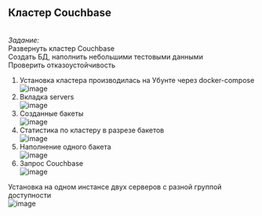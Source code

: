 <h2><strong>Кластер Couchbase</strong></h2><br>
<i>Задание:</i><br>
Развернуть кластер Couchbase<br>
Создать БД, наполнить небольшими тестовыми данными<br>
Проверить отказоустойчивость<br>

1. Установка кластера производилась на Убунте через docker-compose<br>
![image](https://user-images.githubusercontent.com/94684347/204106346-ca9249ff-b1e9-4ce9-85d4-d4eac01dfb92.png)<br>
2. Вкладка servers<br>
![image](https://user-images.githubusercontent.com/94684347/204106516-44d2d993-b189-4084-b051-34a676657a54.png)<br>
3. Созданные бакеты<br>
![image](https://user-images.githubusercontent.com/94684347/204106532-1cea3853-dab6-4cb9-b853-725b10d2ab00.png)<br>
4. Статистика по кластеру в разрезе бакетов<br>
![image](https://user-images.githubusercontent.com/94684347/204106651-918467ec-7369-427f-8f38-b2a1c6619178.png)
5. Наполнение одного бакета<br>
![image](https://user-images.githubusercontent.com/94684347/204106697-ad5751e6-9055-46b3-80df-d76eb0794f4b.png)<br>
6. Запрос Couchbase<br>
![image](https://user-images.githubusercontent.com/94684347/204106480-589756b9-a33a-40ed-b528-27a52df7b712.png)<br>



Установка на одном инстансе двух серверов с разной группой доступности<br>
![image](https://user-images.githubusercontent.com/94684347/204129864-3a4362e2-eabd-4b6e-bfe2-e2264e0f9f2a.png)



